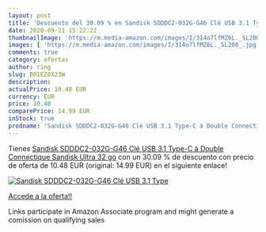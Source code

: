```yaml
---
layout: post
title: 'Descuento del 30.09 % en Sandisk SDDDC2-032G-G46 Clé USB 3.1 Type'
date: 2020-09-21 15:22:22
thumbnailImage: 'https://m.media-amazon.com/images/I/314o7lfMZ6L._SL200_.jpg'
images: [ 'https://m.media-amazon.com/images/I/314o7lfMZ6L._SL200_.jpg' ]
comments: true
category: ofertas
author: ring
slug: B01EZ0X23W
description:
actualPrice: 10.48 EUR
currency: EUR
price: 10.48
comparePrice: 14.99 EUR
inStock: true
prodname: 'Sandisk SDDDC2-032G-G46 Clé USB 3.1 Type-C à Double Connectique Sandisk Ultra 32 go'
---
```


Tienes [Sandisk SDDDC2-032G-G46 Clé USB 3.1 Type-C à Double Connectique Sandisk Ultra 32 go](https://www.amazon.fr/dp/B01EZ0X23W/?tag=tolees0d-21) con un 30.09 % de descuento con precio de oferta de 10.48 EUR (original: 14.99 EUR) en el siguiente enlace!

[![Sandisk SDDDC2-032G-G46 Clé USB 3.1 Type](https://m.media-amazon.com/images/I/314o7lfMZ6L._SL200_.jpg)](https://www.amazon.fr/dp/B01EZ0X23W/?tag=tolees0d-21)

[Accede a la oferta!!](https://www.amazon.fr/dp/B01EZ0X23W/?tag=tolees0d-21)

Links participate in Amazon Associate program and might generate a comission on qualifying sales


